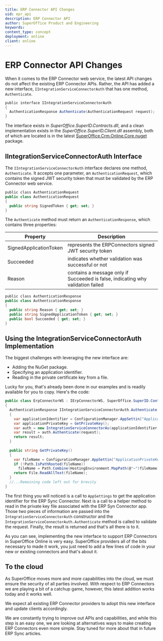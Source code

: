 ```yaml
---
title: ERP Connector API Changes
uid: epr_api
description: ERP Connector API
author: SuperOffice Product and Engineering
keywords:
content_type: concept
deployment: online
client: online
---
```


# ERP Connector API Changes

When it comes to the ERP Connector web service, the latest API changes do not affect the existing ERP Connector APIs. Rather, the API has added a new interface, `IIntegrationServiceConnectorAuth` that has one method, `Authenticate`.

```csharp
public interface IIntegrationServiceConnectorAuth
{
  AuthenticationResponse Authenticate(AuthenticationRequest request);
}
```

The interface exists in *SuperOffice.SuperID.Contracts.dll*, and a clean implementation exists in the *SuperOffice.SuperID.Client.dll* assembly, both of which are located is in the latest [SuperOffice.Crm.Online.Core.nuget][1] package.

## IIntegrationServiceConnectorAuth Interface

The `IIntegrationServiceConnectorAuth` interface declares one method, `Authenticate`. It accepts one parameter, an `AuthenticationRequest`, which contains the signed JWT security token that must be validated by the ERP Connector web service.

```csharp
public class AuthenticationRequest
public class AuthenticationRequest
{
  public string SignedToken { get; set; }
}
```

The `Authenticate` method must return an `AuthenticationResponse`, which contains three properties:

| Property | Description |
|----------|-------------|
| SignedApplicationToken | represents the ERPConnectors signed JWT security token |
| Succeeded | indicates whether validation was successful or not |
| Reason | contains a message only if Succeeded is false, indicating why validation failed |

```csharp
public class AuthenticationResponse
public class AuthenticationResponse
{
  public string Reason { get; set; }
  public string SignedApplicationToken { get; set; }
  public bool Succeeded { get; set; }
}
```

## Using the IntegrationServiceConnectorAuth Implementation

The biggest challenges with leveraging the new interface are:

* Adding the NuGet package.
* Specifying an application identifier.
* Reading in the private certificate key from a file.

Lucky for you, that's already been done in our examples and is readily available for you to copy. Here's the code:

```csharp
public class ErpConnectorWS : IErpConnectorWS, SuperOffice.SuperID.Contracts.IIntegrationServiceConnectorAuth
{
  AuthenticationResponse IIntegrationServiceConnectorAuth.Authenticate(AuthenticationRequest request)
  {
    var applicationIdentifier = ConfigurationManager.AppSettin["ApplicationIdentifier"];
    var applicationPrivateKey = GetPrivateKey();
    var auth = new IntegrationServiceConnectorAu(applicationIdentifier, applicationPrivateKey);
    var result = auth.Authenticate(request);
    return result;
  }
  
  public string GetPrivateKey()
  { 
    var fileName = ConfigurationManager.AppSettin["ApplicationPrivateKeyFile"];
    if (!Path.IsPathRooted(fileName))
      fileName = Path.Combine(HostingEnvironment.MapPath(@"~")fileName);
    return File.ReadAllText(fileName);
  }
  //...Remaining code left out for brevity
} 
```

The first thing you will noticed is a call to `AppSettings` to get the application identifier for the ERP Sync Connector. Next is a call to a helper method to read in the private key file associated with the ERP Syn Connector app. Those two pieces of information are passed into the `IntegrationServiceConnectorAuth` constructor and the `IntegrationServiceConnectorAuth.Authenticate` method is called to validate the request. Finally, the result is returned and that's all there is to it.

As you can see, implementing the new interface to support ERP Connectors in SuperOffice Online is very easy. SuperOffice providers all of the bits necessary to made it work, you just need to add a few lines of code in your new or existing connectors and that's about it.

## To the cloud

As SuperOffice moves more and more capabilities into the cloud, we must ensure the security of all parties involved. With respect to ERP Connectors we are playing a bit of a catchup game, however, this latest addition works today and it works well.

We expect all existing ERP Connector providers to adopt this new interface and update clients accordingly.

We are constantly trying to improve out APIs and capabilities, and while this step is an easy one, we are looking at alternatives ways to make creating ERP Connectors even more simple. Stay tuned for more about that in future ERP Sync articles.

<!-- Referenced links -->
[1]: http://www.nuget.org/packages/SuperOffice.Crm.Online.Core/
